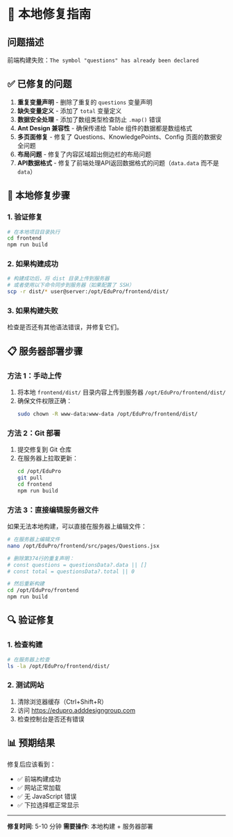 # 🔧 本地修复指南

## 问题描述

前端构建失败：`The symbol "questions" has already been declared`

## ✅ 已修复的问题

1. **重复变量声明** - 删除了重复的 `questions` 变量声明
2. **缺失变量定义** - 添加了 `total` 变量定义
3. **数据安全处理** - 添加了数组类型检查防止 `.map()` 错误
4. **Ant Design 兼容性** - 确保传递给 Table 组件的数据都是数组格式
5. **多页面修复** - 修复了 Questions、KnowledgePoints、Config 页面的数据安全问题
6. **布局问题** - 修复了内容区域超出侧边栏的布局问题
7. **API数据格式** - 修复了前端处理API返回数据格式的问题（`data.data` 而不是 `data`）

## 🚀 本地修复步骤

### 1. 验证修复
```bash
# 在本地项目目录执行
cd frontend
npm run build
```


### 2. 如果构建成功
```bash
# 构建成功后，将 dist 目录上传到服务器
# 或者使用以下命令同步到服务器（如果配置了 SSH）
scp -r dist/* user@server:/opt/EduPro/frontend/dist/
```

### 3. 如果构建失败
检查是否还有其他语法错误，并修复它们。

## 📋 服务器部署步骤

### 方法 1：手动上传
1. 将本地 `frontend/dist/` 目录内容上传到服务器 `/opt/EduPro/frontend/dist/`
2. 确保文件权限正确：
   ```bash
   sudo chown -R www-data:www-data /opt/EduPro/frontend/dist/
   ```

### 方法 2：Git 部署
1. 提交修复到 Git 仓库
2. 在服务器上拉取更新：
   ```bash
   cd /opt/EduPro
   git pull
   cd frontend
   npm run build
   ```

### 方法 3：直接编辑服务器文件
如果无法本地构建，可以直接在服务器上编辑文件：
```bash
# 在服务器上编辑文件
nano /opt/EduPro/frontend/src/pages/Questions.jsx

# 删除第374行的重复声明：
# const questions = questionsData?.data || []
# const total = questionsData?.total || 0

# 然后重新构建
cd /opt/EduPro/frontend
npm run build
```

## 🔍 验证修复

### 1. 检查构建
```bash
# 在服务器上检查
ls -la /opt/EduPro/frontend/dist/
```

### 2. 测试网站
1. 清除浏览器缓存（Ctrl+Shift+R）
2. 访问 https://edupro.adddesigngroup.com
3. 检查控制台是否还有错误

## 📊 预期结果

修复后应该看到：
- ✅ 前端构建成功
- ✅ 网站正常加载
- ✅ 无 JavaScript 错误
- ✅ 下拉选择框正常显示

---

**修复时间**: 5-10 分钟
**需要操作**: 本地构建 + 服务器部署
